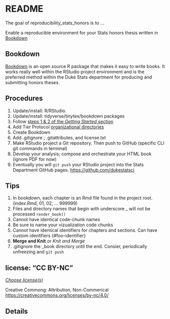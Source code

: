# README 

The goal of reproducibility\_stats\_honors is to …

Enable a reproducible environment for your Stats honors thesis written
in [Bookdown](https://www.bookdown.org/)

## Bookdown

[Bookdown](https://bookdown.org/home/about/) is an open source R package that makes it easy to write books.  It works really well within the  RStudio project environment and is the preferred method within the Duke Stats department for producing and submitting honors theses. 

## Procedures

1. Update/install: R/RStudio.  
1. Update/install: tidyverse/tinytex/bookdown packages
1. Follow [steps 1 & 2 of the _Getting Started_ section](https://bookdown.org/home/about/)
1. Add Tier Protocol [organizational directories](https://www.projecttier.org/tier-protocol/specifications/#overview-of-the-documentation) 
1. Create Bookdown 
1. Add .gitignore ; .gitattributes, and license.txt
1. Make RStudio project a Git repository.  Then push to GitHub  (specific CLI git commands in terminal)
1. Develop your analysis; compose and orchestrate your HTML book (ignore PDF for now)
1. Eventually you will `git push` your RStudio project into the Stats Department GitHub pages.  https://github.com/dukestatsci


## Tips
1. In bookdown, each chapter is an Rmd file found in the project root.  (index.Rmd, 01, 02, ... 999999)
1. Files and directory names that begin with underscore _ will not be processed `render_book()`
1. Cannot have identical code-chunk names
1. Be sure to name your vizualization code chunks
1. Cannot have identical identifiers for chapters and sections.  Can have custom identifiers {#foo-identifier}
1. **Merge and Knit** or _Knit and Merge_
1. .gitignore the _book directory until the end.  Consier, periodically unfreezing and `git push`

## license: “CC BY-NC”

[*Choose license(s)*](https://docs.google.com/presentation/d/1CcKWMUsH7ADCpLQZ57tfhiUIZYgKahmd_z45pVucVlw/edit#slide=id.g72011cc5c1_1_90)

Creative Commong: Attribution, Non-Commerical  
<https://creativecommons.org/licenses/by-nc/4.0/>

## Details


